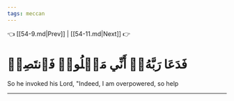 ```yaml
---
tags: meccan
---
```


👈 [[54-9.md|Prev]] | [[54-11.md|Next]] 👉

# فَدَعَا رَبَّهُۥٓ أَنِّي مَغۡلُوبٞ فَٱنتَصِرۡ

So he invoked his Lord, "Indeed, I am overpowered, so help

---

